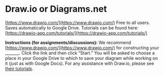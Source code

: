 # Draw.io or Diagrams.net

[https://www.drawio.com/](https://www.drawio.com/)
Free to all users. Saves automatically to Google Drive. Tutorials can be found here: [https://drawio-app.com/tutorials/](https://drawio-app.com/tutorials/)

**Instructions (for assignments/discussions):** We recommend [https://www.drawio.com/](https://www.drawio.com/) for constructing your _______. Click the link and then click “Start.” You will be asked to choose a place in your Google Drive to which to save your diagram while working on it (just as with Google Docs). For any assistance with Draw.io, please see [their tutorials](https://drawio-app.com/tutorials/). 
